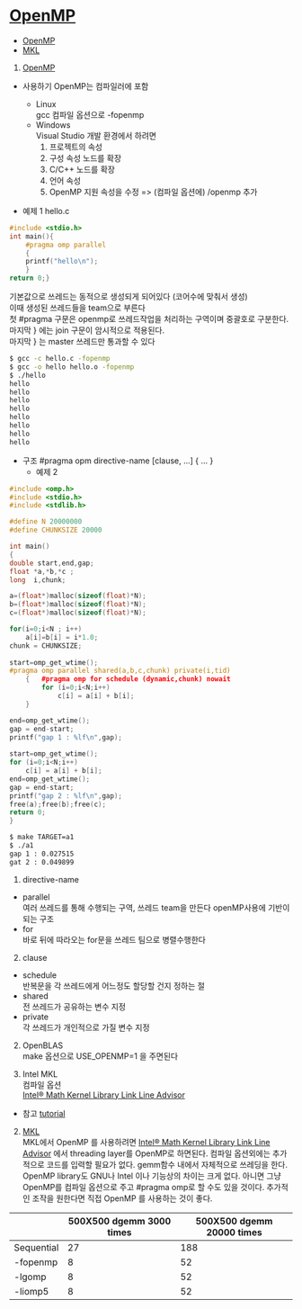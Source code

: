# [OpenMP](../README.md)<a name = "TOP"></a>
+ [OpenMP](#OpenMP)
+ [MKL](#MKL)

1. [OpenMP](#TOP)<a name="OpenMP"></a> 
+ 사용하기
OpenMP는 컴파일러에 포함 
	* Linux    
	gcc 컴파일 옵션으로 -fopenmp
	 * Windows  
		  Visual Studio 개발 환경에서 하려면
		  1. 프로젝트의 속성
		  2. 구성 속성 노드를 확장
		  3. C/C++ 노드를 확장
		  4. 언어 속성
		  5. OpenMP 지원 속성을 수정  => (컴파일 옵션에) /openmp 추가  

+ 예제 1
  hello.c
```c++
#include <stdio.h>
int main(){
	#pragma omp parallel
	{
	printf("hello\n");
	}
return 0;}
```
기본값으로 쓰레드는 동적으로 생성되게 되어있다 (코어수에 맞춰서 생성)  
이때 생성된 쓰레드들을 team으로 부른다  
첫 #pragma 구문은 openmp로 쓰레드작업을 처리하는 구역이며 중괄호로 구분한다.   
마지막 } 에는 join 구문이 암시적으로 적용된다.  
마지막 } 는 master 쓰레드만 통과할 수 있다
```bash
$ gcc -c hello.c -fopenmp
$ gcc -o hello hello.o -fopenmp
$ ./hello
hello
hello
hello
hello
hello
hello
hello
hello
```
+ 구조
#pragma opm directive-name [clause, ...] { ... }
	+ 예제 2
```c++
#include <omp.h>
#include <stdio.h>
#include <stdlib.h>

#define N 20000000
#define CHUNKSIZE 20000

int main()
{
double start,end,gap;		
float *a,*b,*c ;
long  i,chunk;

a=(float*)malloc(sizeof(float)*N);
b=(float*)malloc(sizeof(float)*N);
c=(float*)malloc(sizeof(float)*N);

for(i=0;i<N ; i++)
	a[i]=b[i] = i*1.0;
chunk = CHUNKSIZE;
	
start=omp_get_wtime();
#pragma omp parallel shared(a,b,c,chunk) private(i,tid)
	{	#pragma omp for schedule (dynamic,chunk) nowait
		for (i=0;i<N;i++)
			c[i] = a[i] + b[i];
	}

end=omp_get_wtime();
gap = end-start;
printf("gap 1 : %lf\n",gap);
	
start=omp_get_wtime();
for (i=0;i<N;i++)
	c[i] = a[i] + b[i];
end=omp_get_wtime();
gap = end-start;
printf("gap 2 : %lf\n",gap);
free(a);free(b);free(c);
return 0;
} 
```
```bash
$ make TARGET=a1
$ ./a1
gap 1 : 0.027515
gat 2 : 0.049899
```
1. directive-name    
  + parallel   
    여러 쓰레드를 통해 수행되는 구역, 쓰레드 team을 만든다 openMP사용에 기반이되는 구조  
  + for  
    바로 뒤에 따라오는 for문을 쓰레드 팀으로 병렬수행한다  
2. clause    
  + schedule  
    반복문을 각 쓰레드에게 어느정도 할당할 건지 정하는 절  
  + shared     
    전 쓰레드가 공유하는 변수 지정   
  + private    	  
    각 쓰레드가 개인적으로 가질 변수 지정  
  
  
2. OpenBLAS      
make 옵션으로 USE_OPENMP=1 을 주면된다  


3. Intel MKL  
 컴파일 옵션   
 [Intel® Math Kernel Library Link Line Advisor](https://software.intel.com/en-us/articles/intel-mkl-link-line-advisor)  
 
 + 참고
 [tutorial](https://computing.llnl.gov/tutorials/openMP/)  
 
 2. [MKL](#TOP)<a name ="MKL"></a>  
 MKL에서 OpenMP 를 사용하려면 [Intel® Math Kernel Library Link Line Advisor](https://software.intel.com/en-us/articles/intel-mkl-link-line-advisor) 에서  threading layer를 OpenMP로 하면된다. 컴파일 옵션외에는 추가적으로 코드를 입력할 필요가 없다. gemm함수 내에서 자체적으로 쓰레딩을 한다. OpenMP library도 GNU나 Intel 이나 기능상의 차이는 크게 없다. 아니면 그냥 OpenMP를 컴파일 옵션으로 주고 #pragma omp로 할 수도 있을 것이다. 추가적인 조작을 원한다면 직접 OpenMP 를 사용하는 것이 좋다.
 
 |   | 500X500 dgemm 3000 times   | 500X500 dgemm 20000 times  |
|---|---|---|
| Sequential   | 27  | 188  |
| -fopenmp   |  8 | 52  |
| -lgomp  | 8  | 52  |
| -liomp5  | 8  | 52  |
 
